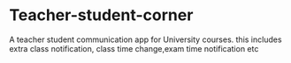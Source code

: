 # Teacher-student-corner
A teacher student communication app for University courses. 
this includes extra class notification, class time change,exam time notification etc
